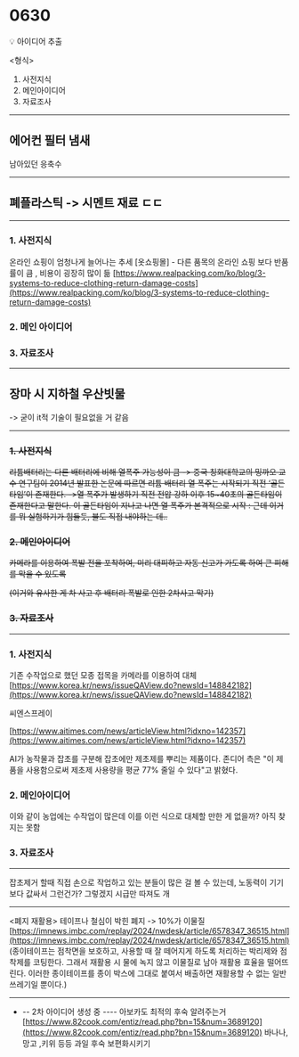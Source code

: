 # 0630

<aside>
💡 아이디어 추출

<형식>
1. 사전지식
2. 메인아이디어
3. 자료조사

</aside>

---

## 에어컨 필터 냄새
남아있던 응축수

---

## 폐플라스틱 -> 시멘트 재료 ㄷㄷ

---

### 1. 사전지식

온라인 쇼핑이 엄청나게 늘어나는 추세
[옷쇼핑몰] - 다른 품목의 온라인 쇼핑 보다 반품률이 큼 , 비용이 굉장히 많이 듦
[https://www.realpacking.com/ko/blog/3-systems-to-reduce-clothing-return-damage-costs](https://www.realpacking.com/ko/blog/3-systems-to-reduce-clothing-return-damage-costs)

### 2. 메인 아이디어

### 3. 자료조사

---

## 장마 시 지하철 우산빗물
-> 굳이 it적 기술이 필요없을 거 같음

---

### ~~1. 사전지식~~

~~리튬배터리는 다른 배터리에 비해 열폭주 가능성이 큼
-> 중국 칭화대학교의 밍까오 교수 연구팀이 2014년 발표한 논문에 따르면 리튬 배터리 열 폭주는 시작되기 직전 ‘골든타임’이 존재한다.
->열 폭주가 발생하기 직전 전압 강하 이후 15~40초의 골든타임이 존재한다고 말한다. 이 골든타임이 지나고 나면 열 폭주가 본격적으로 시작
: 근데 이거를 뭐 실험하기가 힘들듯, 불도 직접 내야하는 데..~~

### ~~2. 메인아이디어~~

~~카메라를 이용하여 폭발 전을 포착하여, 미리 대피하고 자동 신고가 가도록 하여 큰 피해를 막을 수 있도록~~

~~(이거와 유사한 게 차 사고 후 배터리 폭발로 인한 2차사고 막기)~~

### ~~3. 자료조사~~

---

### 1. 사전지식

기존 수작업으로 했던 모종 접목을 카메라를 이용하여 대체
[https://www.korea.kr/news/issueQAView.do?newsId=148842182](https://www.korea.kr/news/issueQAView.do?newsId=148842182)

씨엔스프레이

[https://www.aitimes.com/news/articleView.html?idxno=142357](https://www.aitimes.com/news/articleView.html?idxno=142357)

AI가 농작물과 잡초를 구분해 잡초에만 제초제를 뿌리는 제품이다. 존디어 측은 "이 제품을 사용함으로써 제초제 사용량을 평균 77% 줄일 수 있다"고 밝혔다.

### 2. 메인아이디어

이와 같이 농업에는 수작업이 많은데 이를 이런 식으로 대체할 만한 게 없을까? 아직 찾지는 못함

### 3. 자료조사

---

잡초제거 할때 직접 손으로 작업하고 있는 분들이 많은 걸 볼 수 있는데, 노동력이 기기보다 값싸서 그런건가? 그렇겠지 시급만 따져도 개

---

<폐지 재활용>
테이프나 철심이 박힌 폐지 -> 10%가 이물질
[https://imnews.imbc.com/replay/2024/nwdesk/article/6578347_36515.html](https://imnews.imbc.com/replay/2024/nwdesk/article/6578347_36515.html)
(종이테이프는 점착면을 보호하고, 사용할 때 잘 떼어지게 하도록 처리하는 박리제와 점착제를 코팅한다. 그래서 재활용 시 물에 녹지 않고 이물질로 남아 재활용 효율을 떨어뜨린다. 이러한 종이테이프를 종이 박스에 그대로 붙여서 배출하면 재활용할 수 없는 일반 쓰레기일 뿐이다.)

---

- -- 2차 아이디어 생성 중 ----
아보카도 최적의 후숙 알려주는거
[https://www.82cook.com/entiz/read.php?bn=15&num=3689120](https://www.82cook.com/entiz/read.php?bn=15&num=3689120)
바나나, 망고 ,키위 등등
과일 후숙 보편화시키기